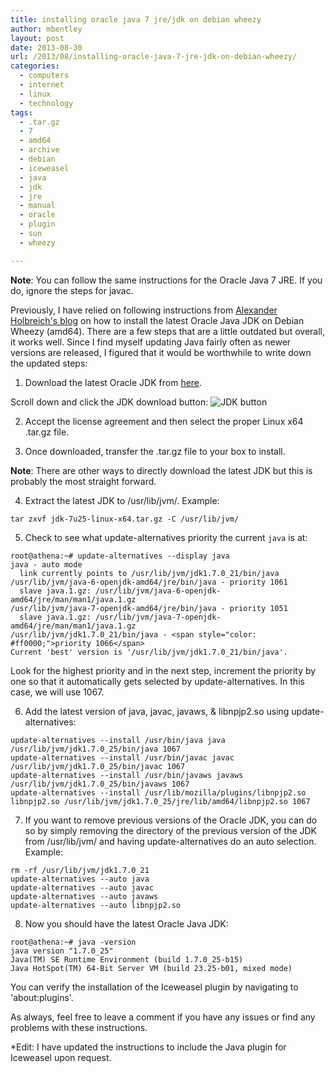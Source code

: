 ```yaml
---
title: installing oracle java 7 jre/jdk on debian wheezy
author: mbentley
layout: post
date: 2013-08-30
url: /2013/08/installing-oracle-java-7-jre-jdk-on-debian-wheezy/
categories:
  - computers
  - internet
  - linux
  - technology
tags:
  - .tar.gz
  - 7
  - amd64
  - archive
  - debian
  - iceweasel
  - java
  - jdk
  - jre
  - manual
  - oracle
  - plugin
  - sun
  - wheezy

---
```

**Note**: You can follow the same instructions for the Oracle Java 7 JRE. If you do, ignore the steps for javac.

Previously, I have relied on following instructions from [Alexander Holbreich's blog][1] on how to install the latest Oracle Java JDK on Debian Wheezy (amd64). There are a few steps that are a little outdated but overall, it works well. Since I find myself updating Java fairly often as newer versions are released, I figured that it would be worthwhile to write down the updated steps:

  1. Download the latest Oracle JDK from [here][2].

Scroll down and click the JDK download button:
![JDK button](/wp-content/uploads/2013/08/JDK_button.png)

  2. Accept the license agreement and then select the proper Linux x64 .tar.gz file.

  3. Once downloaded, transfer the .tar.gz file to your box to install.

**Note**: There are other ways to directly download the latest JDK but this is probably the most straight forward.

  4. Extract the latest JDK to /usr/lib/jvm/. Example:

    tar zxvf jdk-7u25-linux-x64.tar.gz -C /usr/lib/jvm/

  5. Check to see what update-alternatives priority the current `java` is at:

    root@athena:~# update-alternatives --display java
    java - auto mode
      link currently points to /usr/lib/jvm/jdk1.7.0_21/bin/java
    /usr/lib/jvm/java-6-openjdk-amd64/jre/bin/java - priority 1061
      slave java.1.gz: /usr/lib/jvm/java-6-openjdk-amd64/jre/man/man1/java.1.gz
    /usr/lib/jvm/java-7-openjdk-amd64/jre/bin/java - priority 1051
      slave java.1.gz: /usr/lib/jvm/java-7-openjdk-amd64/jre/man/man1/java.1.gz
    /usr/lib/jvm/jdk1.7.0_21/bin/java - <span style="color: #ff0000;">priority 1066</span>
    Current 'best' version is '/usr/lib/jvm/jdk1.7.0_21/bin/java'.


Look for the highest priority and in the next step, increment the priority by one so that it automatically gets selected by update-alternatives. In this case, we will use 1067.

  6. Add the latest version of java, javac, javaws, & libnpjp2.so using update-alternatives:

    update-alternatives --install /usr/bin/java java /usr/lib/jvm/jdk1.7.0_25/bin/java 1067
    update-alternatives --install /usr/bin/javac javac /usr/lib/jvm/jdk1.7.0_25/bin/javac 1067
    update-alternatives --install /usr/bin/javaws javaws /usr/lib/jvm/jdk1.7.0_25/bin/javaws 1067
    update-alternatives --install /usr/lib/mozilla/plugins/libnpjp2.so libnpjp2.so /usr/lib/jvm/jdk1.7.0_25/jre/lib/amd64/libnpjp2.so 1067

  7. If you want to remove previous versions of the Oracle JDK, you can do so by simply removing the directory of the previous version of the JDK from /usr/lib/jvm/ and having update-alternatives do an auto selection. Example:

    rm -rf /usr/lib/jvm/jdk1.7.0_21
    update-alternatives --auto java
    update-alternatives --auto javac
    update-alternatives --auto javaws
    update-alternatives --auto libnpjp2.so


  8. Now you should have the latest Oracle Java JDK:

    root@athena:~# java -version
    java version "1.7.0_25"
    Java(TM) SE Runtime Environment (build 1.7.0_25-b15)
    Java HotSpot(TM) 64-Bit Server VM (build 23.25-b01, mixed mode)


You can verify the installation of the Iceweasel plugin by navigating to 'about:plugins'.

As always, feel free to leave a comment if you have any issues or find any problems with these instructions.

\*Edit: I have updated the instructions to include the Java plugin for Iceweasel upon request.

 [1]: http://alexander.holbreich.org/2011/11/java-7-on-debian/
 [2]: http://www.oracle.com/technetwork/java/javase/downloads/index.html
